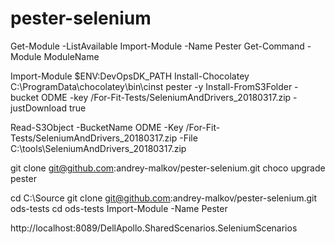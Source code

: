 # pester-selenium

Get-Module -ListAvailable
Import-Module -Name Pester
Get-Command -Module ModuleName

Import-Module $ENV:DevOpsDK_PATH
Install-Chocolatey
C:\ProgramData\chocolatey\bin\cinst pester -y
Install-FromS3Folder -bucket ODME -key /For-Fit-Tests/SeleniumAndDrivers_20180317.zip -justDownload true

Read-S3Object -BucketName ODME -Key /For-Fit-Tests/SeleniumAndDrivers_20180317.zip -File C:\tools\SeleniumAndDrivers_20180317.zip

git clone git@github.com:andrey-malkov/pester-selenium.git
choco upgrade pester

cd C:\Source
git clone git@github.com:andrey-malkov/pester-selenium.git ods-tests
cd ods-tests
Import-Module -Name Pester


http://localhost:8089/DellApollo.SharedScenarios.SeleniumScenarios